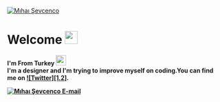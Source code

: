 [![Mıhaı Şevcenco](https://i.hizliresim.com/DpZH7Z.png)](https://github.com/sw-yx?tab=repositories)

# Welcome <a target="_blank" rel="noopener noreferrer" href="https://raw.githubusercontent.com/MartinHeinz/MartinHeinz/master/wave.gif"><img src="https://raw.githubusercontent.com/MartinHeinz/MartinHeinz/master/wave.gif" width="30px" style="max-width:100%;"></a> 

<b> I'm From Turkey <img src="https://upload.wikimedia.org/wikipedia/commons/thumb/b/b4/Flag_of_Turkey.svg/800px-Flag_of_Turkey.svg.png" width="24"/><b/>
<br>
<b>I'm a designer and I'm trying to improve myself on coding.You can find me on [![Twitter][1.2]][1].<b/>

[![Mıhaı Şevcenco](https://hizliresim.com/p7q5gI)](https://hizliresim.com/p7q5gI)<a target="_blank" rel="noopener noreferrer" href="https://raw.githubusercontent.com/MartinHeinz/MartinHeinz/master/wave.gif">
<a href="mailto:gazelname52@gmail.com">E-mail</a>

<!-- links to your social media accounts -->
[1]: https://twitter.com/MihaiSevcenco

<!-- icons with padding -->
[1.1]: http://i.imgur.com/tXSoThF.png (twitter icon with padding)
